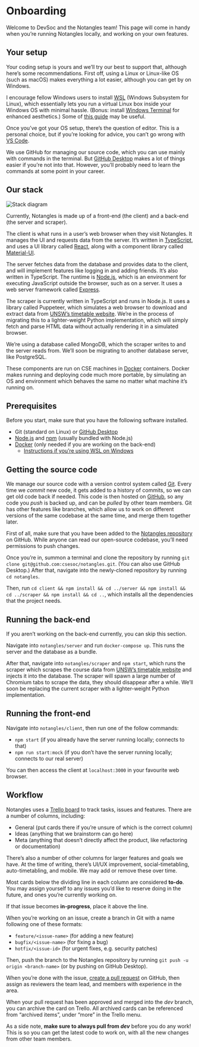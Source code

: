 # Onboarding

Welcome to DevSoc and the Notangles team! This page will come in handy when you’re running Notangles locally, and working on your own features.

## Your setup

Your coding setup is yours and we’ll try our best to support that, although here’s some recommendations. First off, using a Linux or Linux-like OS (such as macOS) makes everything a lot easier, although you can get by on Windows.

I encourage fellow Windows users to install [WSL](https://docs.microsoft.com/en-us/windows/wsl/install-win10) (Windows Subsystem for Linux), which essentially lets you run a virtual Linux box inside your Windows OS with minimal hassle. (Bonus: install [Windows Terminal](https://www.microsoft.com/en-au/p/windows-terminal/9n0dx20hk701) for enhanced aesthetics.) Some of [this guide](https://www.abiram.me/wsl-github) may be useful.

Once you’ve got your OS setup, there’s the question of editor. This is a personal choice, but if you’re looking for advice, you can’t go wrong with [VS Code](https://code.visualstudio.com/).

We use GitHub for managing our source code, which you can use mainly with commands in the terminal. But [GitHub Desktop](https://desktop.github.com/) makes a lot of things easier if you’re not into that. However, you’ll probably need to learn the commands at some point in your career.

## Our stack

![Stack diagram](https://i.imgur.com/7Qo3tVD.png)

Currently, Notangles is made up of a front-end (the client) and a back-end (the server and scraper).

The client is what runs in a user’s web browser when they visit Notangles. It manages the UI and requests data from the server. It’s written in [TypeScript](https://www.typescriptlang.org/), and uses a UI library called [React](https://reactjs.org/), along with a component library called [Material-UI](https://material-ui.com/).

The server fetches data from the database and provides data to the client, and will implement features like logging in and adding friends. It’s also written in TypeScript. The runtime is [Node.js](https://nodejs.org/en/), which is an environment for executing JavaScript outside the browser, such as on a server. It uses a web server framework called [Express](https://expressjs.com/).

The scraper is currently written in TypeScript and runs in Node.js. It uses a library called Puppeteer, which simulates a web browser to download and extract data from [UNSW’s timetable website](http://timetable.unsw.edu.au/). We’re in the process of migrating this to a lighter-weight Python implementation, which will simply fetch and parse HTML data without actually rendering it in a simulated browser.

We’re using a database called MongoDB, which the scraper writes to and the server reads from. We’ll soon be migrating to another database server, like PostgreSQL.

These components are run on CSE machines in [Docker](https://www.docker.com/) containers. Docker makes running and deploying code much more portable, by simulating an OS and environment which behaves the same no matter what machine it’s running on.

## Prerequisites

Before you start, make sure that you have the following software installed.

- Git (standard on Linux) or [GitHub Desktop](https://desktop.github.com/)
- [Node.js](https://nodejs.org/en/download/package-manager/) and [npm](https://www.npmjs.com/) (usually bundled with Node.js)
- [Docker](https://www.docker.com/) (only needed if you are working on the back-end)
  - [Instructions if you’re using WSL on Windows](https://docs.microsoft.com/en-us/windows/wsl/tutorials/wsl-containers)


## Getting the source code

We manage our source code with a version control system called [Git](https://git-scm.com/). Every time we *commit* new code, it gets added to a history of commits, so we can get old code back if needed. This code is then hosted on [GitHub](https://github.com/csesoc/notangles), so any code you *push* is backed up, and can be *pulled* by other team members. Git has other features like branches, which allow us to work on different versions of the same codebase at the same time, and merge them together later.

First of all, make sure that you have been added to the [Notangles repository](https://github.com/csesoc/notangles) on GitHub. While anyone can read our open-source codebase, you’ll need permissions to push changes.

Once you’re in, summon a terminal and clone the repository by running `git clone git@github.com:csesoc/notangles.git`. (You can also use GitHub Desktop.) After that, navigate into the newly-cloned repository by running `cd notangles`.

Then, run `cd client && npm install && cd ../server && npm install && cd ../scraper && npm install && cd ..`, which installs all the dependencies that the project needs.

## Running the back-end

If you aren’t working on the back-end currently, you can skip this section.

Navigate into `notangles/server` and run `docker-compose up`. This runs the server and the database as a bundle.

After that, navigate into `notangles/scraper` and `npm start`, which runs the scraper which scrapes the course data from [UNSW’s timetable website](http://timetable.unsw.edu.au/) and injects it into the database. The scraper will spawn a large number of Chromium tabs to scrape the data, they should disappear after a while. We’ll soon be replacing the current scraper with a lighter-weight Python implementation.

## Running the front-end

Navigate into `notangles/client`, then run one of the follow commands:

- `npm start` (if you already have the server running locally; connects to that)
- `npm run start:mock` (if you don’t have the server running locally; connects to our real server)

You can then access the client at `localhost:3000` in your favourite web browser.

## Workflow

Notangles uses a [Trello board](https://trello.com/b/Cg6sIWgr/notangles) to track tasks, issues and features. There are a number of columns, including:

- General (put cards there if you’re unsure of which is the correct column)
- Ideas (anything that we brainstorm can go here)
- Meta (anything that doesn’t directly affect the product, like refactoring or documentation)

There’s also a number of other columns for larger features and goals we have. At the time of writing, there’s UI/UX improvement, social-timetabling, auto-timetabling, and mobile. We may add or remove these over time.

Most cards below the dividing line in each column are considered **to-do**. You may assign yourself to any issues you’d like to reserve doing in the future, and ones you’re currently working on.

If that issue becomes **in-progress**, place it above the line.

When you’re working on an issue, create a branch in Git with a name following one of these formats:

- `feature/<issue-name>` (for adding a new feature)
- `bugfix/<issue-name>` (for fixing a bug)
- `hotfix/<issue-id>` (for urgent fixes, e.g. security patches)

Then, push the branch to the Notangles repository by running `git push -u origin <branch-name>` (or by pushing on GitHub Desktop).

When you’re done with the issue, [create a pull request](https://help.github.com/en/github/collaborating-with-issues-and-pull-requests/creating-a-pull-request) on GitHub, then assign as reviewers the team lead, and members with experience in the area.

When your pull request has been approved and merged into the *dev* branch, you can archive the card on Trello. All archived cards can be referenced from “archived items”, under “more” in the Trello menu.

As a side note, **make sure to always pull from *dev*** before you do any work! This is so you can get the latest code to work on, with all the new changes from other team members.
